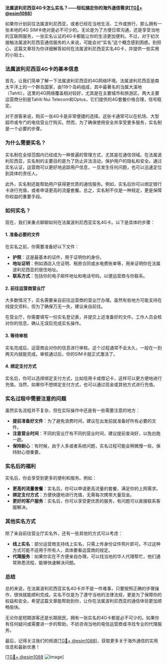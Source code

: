 **法属波利尼西亚4G卡怎么实名？——轻松搞定你的海外通信需求[[TG💪+ @esim1088](https://t.me/s/esim1088)]**

如果你计划前往法属波利尼西亚，或者已经在当地生活、工作或旅行，那么拥有一张本地的4G SIM卡绝对是必不可少的。无论是为了方便日常沟通，还是享受当地的互联网服务，一张实名认证的4G卡都能让你的生活更加便利。不过，对于初次接触法属波利尼西亚通信服务的人来说，可能会对“实名”这个概念感到困惑。别担心，这篇文章将为你详细解答如何在法属波利尼西亚实名4G卡，并提供一些实用的小贴士。

### 法属波利尼西亚4G卡的基本信息

首先，让我们简单了解一下法属波利尼西亚的4G网络环境。法属波利尼西亚是南太平洋上的一个群岛国家，由118个岛屿组成，其中最著名的当属大溪地（Tahiti）。这里的4G网络覆盖相对较好，尤其是在主要城市和旅游区。两大主要运营商分别是Tahiti Nui Telecom和Optus，它们提供的4G套餐价格合理，信号稳定。

对于游客来说，购买一张4G卡是非常便捷的选择。这些卡通常可以在机场、大型超市或专门的电信营业厅购买。然而，为了确保使用安全并享受更多服务，实名制是一个必要的步骤。

### 为什么需要实名？

实名制在全球范围内已经成为一种普遍的管理方式，尤其是在通信领域。在法属波利尼西亚，实名制的主要目的是为了防止非法活动，保护用户的隐私和安全。通过实名认证，运营商可以更好地追踪用户信息，一旦发生任何问题，也可以迅速定位到具体的责任人。

此外，实名制还能帮助用户获得更优质的通信服务。例如，实名后你可以绑定银行卡进行充值，或者申请更高的流量套餐。总之，实名制不仅是一种规定，更是保障你权益的重要手段。

### 如何实名？

现在，我们来重点聊聊如何在法属波利尼西亚实名4G卡。以下是具体的步骤：

#### 1. 准备必要的文件

在实名之前，你需要准备好以下文件：
- **护照**：这是最基本的证件，用于证明你的身份。
- **地址证明**：例如酒店入住证明、租房合同或水电费账单等，用来证明你在法属波利尼西亚的居住地址。
- **联系方式**：包括你的电子邮件地址和电话号码，以便运营商与你联系。

#### 2. 前往运营商营业厅

大多数情况下，实名需要亲自前往运营商的营业厅办理。虽然有些地方可能支持在线提交资料，但为了确保万无一失，建议亲自前往。

在营业厅，你需要填写一份实名登记表，并提交上述准备好的文件。工作人员会核对你的信息，确认无误后完成实名操作。

#### 3. 等待审核

实名完成后，运营商会对你的信息进行审核。这个过程通常不会太久，一般在一到两天内就能完成。审核通过后，你的SIM卡就正式激活了。

#### 4. 绑定支付方式

实名后，你可以选择绑定支付方式，比如信用卡或借记卡，这样可以更方便地进行充值。当然，如果你不想绑定支付方式，也可以通过现金或其他方式进行充值。

### 实名过程中需要注意的问题

虽然实名流程并不复杂，但在实际操作中还是有一些需要注意的地方：

- **提前准备好文件**：为了避免浪费时间，建议在出发前就准备好所有必要的文件。
- **注意营业时间**：不同的营业厅有不同的营业时间，建议提前查询好，以免白跑一趟。
- **保持耐心**：有时候，由于人多或者系统问题，实名过程可能会稍微慢一些，保持耐心很重要。

### 实名后的福利

实名后，你会享受到更多的便利和服务。例如：
- **更高的流量套餐**：实名后，你可以申请更高流量的套餐，满足你的上网需求。
- **绑定支付方式**：方便快捷地进行充值，无需每次携带大量现金。
- **更好的客户服务**：实名后，你可以享受更优质的服务，有问题可以直接联系客服解决。

### 其他实名方式

除了亲自前往营业厅实名外，还有一些其他的方式可以考虑：
- **线上实名**：部分运营商支持线上实名，只需上传身份证件照片即可。不过这种方式可能不适用于所有人，具体要看运营商的规定。
- **代理服务**：如果你实在不方便亲自办理，可以找当地的华人代理帮忙，他们通常熟悉流程，能够快速解决问题。

### 总结

总的来说，在法属波利尼西亚实名4G卡并不是一件难事，只要按照正确的步骤操作，很快就能顺利完成。实名不仅是为了遵守当地的法律法规，更是为了保障你的权益和安全。希望这篇文章能帮助到你，让你在法属波利尼西亚的通信体验更加顺畅愉快。

无论你是短期游客还是长期居民，拥有一张实名的4G卡都是必不可少的。如果你有任何疑问或需要进一步的帮助，不妨咨询当地的电信运营商或寻找专业的代理服务。

最后，记得关注我们的频道[[TG💪+ @esim1088](https://t.me/s/esim1088)]，获取更多关于海外通信的实用信息和最新优惠！

[[TG💪+ @esim1088](https://t.me/s/esim1088) ![Image](https://i.postimg.cc/4NQfJmqS/Snipaste-2025-05-13-00-14-12.png)]